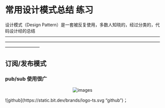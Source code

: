 常用设计模式总结 练习
================================================================================
设计模式（Design Pattern）是一套被反复使用，多数人知晓的，经过分类的，代码设计经的总结
————————————————————————————————————————————————————————————————————————————————
## 订阅/发布模式
### pub/sub 使用很广
<p align='center'>
<img src='https://static.bit.dev/brands/logo-ts.svg' title='images' style='max-width:600px'></img>
</p>
![github](https://static.bit.dev/brands/logo-ts.svg “github”)；
